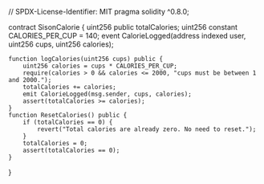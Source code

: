 // SPDX-License-Identifier: MIT
pragma solidity ^0.8.0;

contract SisonCalorie {
    uint256 public totalCalories;
    uint256 constant CALORIES_PER_CUP = 140;
    event CalorieLogged(address indexed user, uint256 cups, uint256 calories);

    function logCalories(uint256 cups) public {
        uint256 calories = cups * CALORIES_PER_CUP;
        require(calories > 0 && calories <= 2000, "cups must be between 1 and 2000.");
        totalCalories += calories;
        emit CalorieLogged(msg.sender, cups, calories);
        assert(totalCalories >= calories);
    }
    function ResetCalories() public {
        if (totalCalories == 0) {
            revert("Total calories are already zero. No need to reset.");
        }
        totalCalories = 0;
        assert(totalCalories == 0);
    }
}
